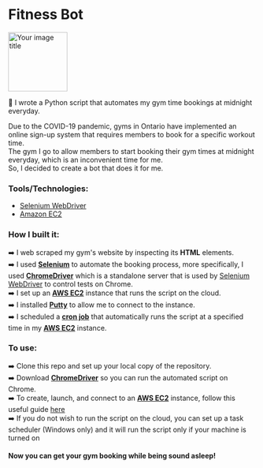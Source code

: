 # Fitness Bot

<img src="https://user-images.githubusercontent.com/36112125/113499920-e8431a00-94e7-11eb-977a-0f0810a3a0e8.png" alt="Your image title" width="120"/>

:muscle: I wrote a Python script that automates my gym time bookings at midnight everyday.

Due to the COVID-19 pandemic, gyms in Ontario have implemented an online sign-up system that requires members to book for a specific workout time.  
The gym I go to allow members to start booking their gym times at midnight everyday, which is an inconvenient time for me.  
So, I decided to create a bot that does it for me.

### Tools/Technologies: ###  
* [Selenium WebDriver](https://www.selenium.dev/documentation/en/webdriver/)  
* [Amazon EC2](https://aws.amazon.com/ec2/)

### How I built it: ###  
:arrow_right:	I web scraped my gym's website by inspecting its **HTML** elements.  
:arrow_right:	I used [**Selenium**](https://www.selenium.dev/) to automate the booking process, more specifically, 
I used [**ChromeDriver**](https://chromedriver.chromium.org/) which is a standalone server that is used by [Selenium WebDriver](https://www.selenium.dev/documentation/en/webdriver/) to control tests on Chrome.  
:arrow_right:	I set up an [**AWS EC2**](https://aws.amazon.com/ec2/) instance that runs the script on the cloud.  
:arrow_right:	I installed [**Putty**](https://www.putty.org/) to allow me to connect to the instance.  
:arrow_right:	I scheduled a [**cron job**](https://www.hostgator.com/help/article/what-are-cron-jobs) that automatically runs the script at a specified time in my [**AWS EC2**](https://aws.amazon.com/ec2/) instance.

### To use: ###  
:arrow_right:	Clone this repo and set up your local copy of the repository.  
:arrow_right:	Download [**ChromeDriver**](https://chromedriver.chromium.org/) so you can run the automated script on Chrome.  
:arrow_right:	To create, launch, and connect to an [**AWS EC2**](https://aws.amazon.com/ec2/) instance, follow this useful guide [here](https://praneeth-kandula.medium.com/launching-and-connecting-to-an-aws-ec2-instance-6678f660bbe6)  
:arrow_right:	If you do not wish to run the script on the cloud, you can set up a task scheduler (Windows only) and it will run the script only if your machine is turned on

#### Now you can get your gym booking while being sound asleep! ####
